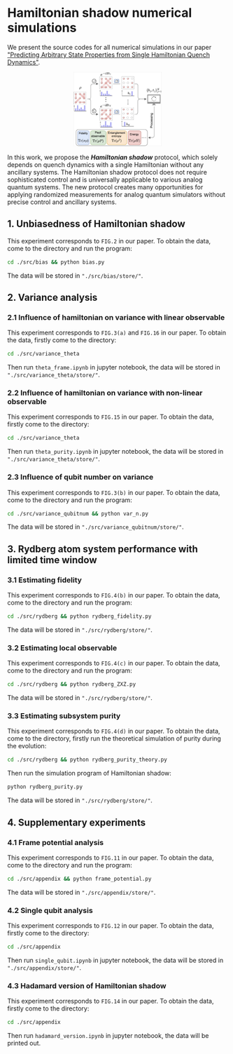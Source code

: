 # Hamiltonian shadow numerical simulations

We present the source codes for all numerical simulations in our paper ["Predicting Arbitrary State Properties from Single Hamiltonian Quench Dynamics"](https://arxiv.org/pdf/2311.00695.pdf). 

<p align="center">
  <img src="./figs/main.png" width="40%">
</p>

In this work, we propose the ***Hamiltonian shadow*** protocol, which solely depends on quench dynamics with a single Hamiltonian without any ancillary systems. The Hamiltonian shadow protocol does not require sophisticated control and is universally applicable to various analog quantum systems. The new protocol creates many opportunities for applying randomized measurements for analog quantum simulators without precise control and ancillary systems.

## 1. Unbiasedness of Hamiltonian shadow

This experiment corresponds to `FIG.2` in our paper. To obtain the data, come to the directory and run the program:

``` bash
cd ./src/bias && python bias.py
```

The data will be stored in `"./src/bias/store/"`.

## 2. Variance analysis

### 2.1 Influence of hamiltonian on variance with linear observable

This experiment corresponds to `FIG.3(a)` and `FIG.16` in our paper. To obtain the data, firstly come to the directory:

``` bash
cd ./src/variance_theta
```
Then run `theta_frame.ipynb` in jupyter notebook, the data will be stored in `"./src/variance_theta/store/"`.

### 2.2 Influence of hamiltonian on variance with non-linear observable

This experiment corresponds to `FIG.15` in our paper. To obtain the data, firstly come to the directory:

``` bash
cd ./src/variance_theta
```
Then run `theta_purity.ipynb` in jupyter notebook, the data will be stored in `"./src/variance_theta/store/"`.

### 2.3 Influence of qubit number on variance

This experiment corresponds to `FIG.3(b)` in our paper. To obtain the data, come to the directory and run the program:

``` bash
cd ./src/variance_qubitnum && python var_n.py
```

The data will be stored in `"./src/variance_qubitnum/store/"`.

## 3. Rydberg atom system performance with limited time window

### 3.1 Estimating fidelity

This experiment corresponds to `FIG.4(b)` in our paper. To obtain the data, come to the directory and run the program:

``` bash
cd ./src/rydberg && python rydberg_fidelity.py
```

The data will be stored in `"./src/rydberg/store/"`.

### 3.2 Estimating local observable

This experiment corresponds to `FIG.4(c)` in our paper. To obtain the data, come to the directory and run the program:

``` bash
cd ./src/rydberg && python rydberg_ZXZ.py
```

The data will be stored in `"./src/rydberg/store/"`.

### 3.3 Estimating subsystem purity

This experiment corresponds to `FIG.4(d)` in our paper. To obtain the data, come to the directory, firstly run the theoretical simulation of purity during the evolution:

``` bash
cd ./src/rydberg && python rydberg_purity_theory.py
```

Then run the simulation program of Hamiltonian shadow:

``` bash
python rydberg_purity.py
```

The data will be stored in `"./src/rydberg/store/"`.

## 4. Supplementary experiments

### 4.1 Frame potential analysis

This experiment corresponds to `FIG.11` in our paper. To obtain the data, come to the directory and run the program:

``` bash
cd ./src/appendix && python frame_potential.py
```

The data will be stored in `"./src/appendix/store/"`.

### 4.2 Single qubit analysis

This experiment corresponds to `FIG.12` in our paper. To obtain the data, firstly come to the directory:

``` bash
cd ./src/appendix
```
Then run `single_qubit.ipynb` in jupyter notebook, the data will be stored in `"./src/appendix/store/"`.

### 4.3 Hadamard version of Hamiltonian shadow

This experiment corresponds to `FIG.14` in our paper. To obtain the data, firstly come to the directory:

``` bash
cd ./src/appendix
```

Then run `hadamard_version.ipynb` in jupyter notebook, the data will be printed out.
